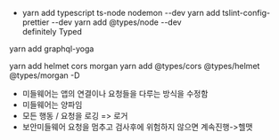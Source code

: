 - yarn add typescript ts-node nodemon --dev
  yarn add tslint-config-prettier --dev
  yarn add @types/node --dev  
  definitely Typed

yarn add graphql-yoga

yarn add helmet cors morgan
yarn add @types/cors @types/helmet @types/morgan -D

- 미들웨어는 앱의 연결이나 요청들을 다루는 방식을 수정함
- 미들웨어는 양파임
- 모든 행동 / 요청을 로깅 => 로거
- 보안미들웨어 요청을 멈추고 검사후에 위험하지 않으면 계속진행->헬맷
